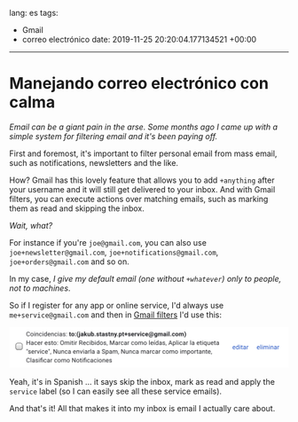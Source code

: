 lang: es
tags:
- Gmail
- correo electrónico
date: 2019-11-25 20:20:04.177134521 +00:00

---


# Manejando correo electrónico con calma

_Email can be a giant pain in the arse. Some months ago I came up with a simple system for filtering email and it's been paying off._

First and foremost, it's important to filter personal email from mass email, such as notifications, newsletters and the like.

How? Gmail has this lovely feature that allows you to add `+anything` after your username and it will still get delivered to your inbox. And with Gmail filters, you can execute actions over matching emails, such as marking them as read and skipping the inbox.

_Wait, what?_

For instance if you're `joe@gmail.com`, you can also use `joe+newsletter@gmail.com`, `joe+notifications@gmail.com`, `joe+orders@gmail.com` and so on.

In my case, _I give my default email (one without `+whatever`) only to people, not to machines_.

So if I register for any app or online service, I'd always use `me+service@gmail.com` and then in [Gmail filters](https://mail.google.com/mail/u/0/#settings/filters) I'd use this:

![gmail-filter-service.jpg](gmail-filter-service.jpg)

Yeah, it's in Spanish ... it says skip the inbox, mark as read and apply the `service` label (so I can easily see all these service emails).

And that's it! All that makes it into my inbox is email I actually care about.